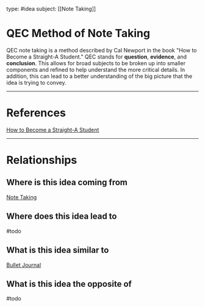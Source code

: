 type: #idea
subject: [[Note Taking]]

# QEC Method of Note Taking

QEC note taking is a method described by Cal Newport in the book "How to Become a Straight-A Student."
QEC stands for **question**, **evidence**, and **conclusion**. This allows for broad subjects to be broken up into smaller components and refined to help understand the more critical details. In addition, this can lead to a better understanding of the big picture that the idea is trying to convey.

---
# References
[How to Become a Straight-A Student](How%20to%20Become%20a%20Straight-A%20Student.md)

---
# Relationships
## Where is this idea coming from
[Note Taking](Note%20Taking.md)

## Where does this idea lead to
#todo

## What is this idea similar to
[Bullet Journal](Bullet%20Journal.md)

## What is this idea the opposite of
#todo
